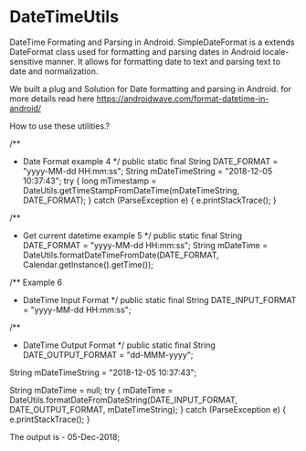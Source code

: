 # DateTimeUtils
DateTime Formating and Parsing in Android. SimpleDateFormat is a extends DateFormat class used for formatting and parsing dates in Android locale-sensitive manner. It allows for formatting date to text and parsing text to date and normalization.

We built a plug and Solution for Date formatting and parsing in Android. for more details read here 
https://androidwave.com/format-datetime-in-android/ 

How to use these utilities.? 

/**
   * Date Format example 4
   */
  public static final String DATE_FORMAT = "yyyy-MM-dd HH:mm:ss";
  String mDateTimeString = "2018-12-05 10:37:43";
  try {
      long mTimestamp = DateUtils.getTimeStampFromDateTime(mDateTimeString, DATE_FORMAT);
  } catch (ParseException e) {
      e.printStackTrace();
  }
 
  /**
   * Get current datetime example 5
   */
  public static final String DATE_FORMAT = "yyyy-MM-dd HH:mm:ss";
  String mDateTime = DateUtils.formatDateTimeFromDate(DATE_FORMAT, Calendar.getInstance().getTime());
 
 
  
/**  Example 6
 * DateTime Input Format
 */
 public static final String DATE_INPUT_FORMAT = "yyyy-MM-dd HH:mm:ss";
 
/**
 * DateTime Output Format
 */
public static final String DATE_OUTPUT_FORMAT = "dd-MMM-yyyy";
 
 String mDateTimeString = "2018-12-05 10:37:43";
 
  String mDateTime = null;
  try {
      mDateTime = DateUtils.formatDateFromDateString(DATE_INPUT_FORMAT, DATE_OUTPUT_FORMAT, mDateTimeString);
  } catch (ParseException e) {
      e.printStackTrace();
  }
 
The output is - 05-Dec-2018;
